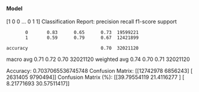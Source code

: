 #### Model
[1 0 0 ... 0 1 1]
Classification Report:
              precision    recall  f1-score   support

           0       0.83      0.65      0.73  19599221
           1       0.59      0.79      0.67  12421899

    accuracy                           0.70  32021120
   macro avg       0.71      0.72      0.70  32021120
weighted avg       0.74      0.70      0.71  32021120

Accuracy: 0.7037065536745748
Confusion Matrix:
[[12742978  6856243]
 [ 2631405  9790494]]
Confusion Matrix (%):
[[39.79554119 21.4116277 ]
 [ 8.21771693 30.57511417]]
